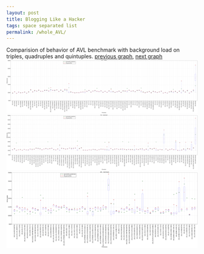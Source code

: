 ```yaml
---
layout: post
title: Blogging Like a Hacker
tags: space separated list
permalink: /whole_AVL/
---
```


Comparision of behavior of AVL benchmark with background load on triples, quadruples and quintuples.
[previous graph](../index/), [next graph](../whole_A/)
![graph figure](./images/triple/AVL_box.png)![graph figure](./images/quadruple/AVL_box.png)![graph figure](./images/quintuple/AVL_box.png)